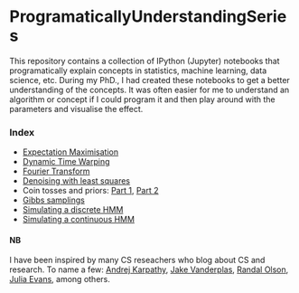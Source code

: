 # ProgramaticallyUnderstandingSeries

This repository contains a collection of IPython (Jupyter) notebooks that programatically explain concepts in statistics, machine learning, data science, etc. During my PhD., I had created these notebooks to get a better understanding of the concepts. It was often easier for me to understand an algorithm or concept if I could program it and then play around with the parameters and visualise the effect. 

### Index

* [Expectation Maximisation](em.ipynb)
* [Dynamic Time Warping](dtw.ipynb)
* [Fourier Transform](ft.ipynb)
* [Denoising with least squares](denoising.ipynb)
* Coin tosses and priors: [Part 1](beta_coins.ipynb), [Part 2](mcmc_coins.ipynb)
* [Gibbs samplings](gibbs.ipynb)
* [Simulating a discrete HMM](hmm_simulate.ipynb)
* [Simulating a continuous HMM](hmm_continuous.ipynb)

#### NB
I have been inspired by many CS reseachers who blog about CS and research. To name a few: [Andrej Karpathy](http://karpathy.github.io/), [Jake Vanderplas](https://jakevdp.github.io/), [Randal Olson](http://www.randalolson.com/blog/), [Julia Evans](https://jvns.ca/), among others.
